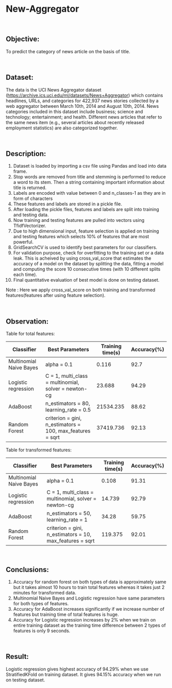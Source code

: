 # New-Aggregator
<br>

## Objective:
To predict the category of news article on the basis of title.

<br>

## Dataset:
The data is the UCI News Aggregator dataset (https://archive.ics.uci.edu/ml/datasets/News+Aggregator) which contains headlines, URLs, and categories for 422,937 news stories collected by a web aggregator between March 10th, 2014 and August 10th, 2014.
News categories included in this dataset include business; science and technology; entertainment; and health. Different news articles that refer to the same news item (e.g., several articles about recently released employment statistics) are also categorized together.

<br>

## Description:
1. Dataset is loaded by importing a csv file using Pandas and load into data frame.
2. Stop words are removed from title and stemming is performed to reduce a word to its stem. Then a string containing important information about title is returned.
3. Labels are encoded with value between 0 and n_classes-1 as they are in form of characters
4. These features and labels are stored in a pickle file.
5. After loading the pickle files, features and labels are split into training and testing data.
6. Now training and testing features are pulled into vectors using TfidfVectorizer.
7. Due to high dimensional input, feature selection is applied on training and testing features which selects 10% of features that are most powerful.
8. GridSearchCV is used to identify best parameters for our classifiers.
9. For validation purpose, check for overfitting to the training set or a data leak. This is acheived by using cross_val_score that estimates the accuracy of a model on the dataset by splitting the data, fitting a model and computing the score 10 consecutive times (with 10 different splits each time). 
10. Final quantitative evaluation of best model is done on testing dataset.

Note : Here we apply cross_val_score on both training and transformed features(features after using feature selection). 

<br>

## Observation:

Table for total features:

| Classifier | Best Parameters | Training time(s) | Accuracy(%)  |
| --- | --- | --- | --- |
| Multinomial Naive Bayes | alpha = 0.1 | 0.116 | 92.7 |
| Logistic regression | C = 1, multi_class = multinomial, solver = newton-cg | 23.688 | 94.29 | 	
| AdaBoost | n_estimators = 80, learning_rate = 0.5  | 21534.235 |88.62 |	
| Random Forest | criterion = gini, n_estimators = 100, max_features = sqrt | 37419.736 | 92.13 |

Table for transformed features:

| Classifier | Best Parameters | Training time(s) | Accuracy(%)  |
| --- | --- | --- | --- |
| Multinomial Naive Bayes | alpha = 0.1 | 0.108 | 91.31 |
| Logistic regression | C = 1, multi_class = multinomial, solver = newton-cg | 14.739 | 92.79 | 
| AdaBoost | n_estimators = 50, learning_rate = 1 | 34.28 | 59.75 |
| Random Forest | criterion = gini, n_estimators = 10, max_features = sqrt | 119.375 | 92.01 |
<br>

## Conclusions:
1. Accuracy for random forest on both types of data is approximately same but it takes almost 10 hours to train total features whereas it takes just 2 minutes for transformed data.
2. Multinomial Naive Bayes and Logistic regression have same parameters for both types of features.
3. Accuracy for AdaBoost increases significantly if we increase number of features but training time of total features is huge.
4. Accuracy for Logistic regression increases by 2% when we train on entire training dataset as the training time difference between 2 types of features is only 9 seconds. 

<br>

## Result:
Logistic regression gives highest accuracy of 94.29% when we use StratifiedKFold on training dataset. It gives 94.15% accuracy when we run on testing dataset.
